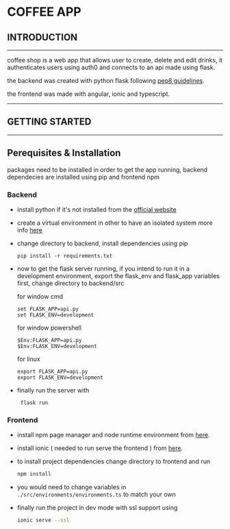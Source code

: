 # **COFFEE APP**

## **INTRODUCTION**
---
coffee shop is a web app that allows user to create, delete and edit drinks, it authenticates users using auth0 and connects to an api made using flask.

the backend was created with python flask following [pep8 guidelines]().

the frontend was made with angular, ionic and typescript.

---
## **GETTING STARTED**
---
## **Perequisites & Installation**
packages need to be installed in order to get the app running, backend dependecies are installed using pip and frontend npm

### **Backend**
- install python if it's not installed from the [official website](https://docs.python.org/3/using/unix.html#getting-and-installing-the-latest-version-of-python)

- create a virtual environment in other to have an isolated system more info [here](https://docs.python.org/3/library/venv.html#:~:text=A%20virtual%20environment%20is%20a,part%20of%20your%20operating%20system.)

- change directory to backend, install dependencies using pip
    ```
    pip install -r requirements.txt
    ```

- now to get the flask server running, if you intend to run it in a development environment, export the flask_env and flask_app variables first, change directory to backend/src

    for window cmd
    ```
    set FLASK_APP=api.py
    set FLASK_ENV=development
    ```
    for window powershell
    ```
    $Env:FLASK_APP=api.py
    $Env:FLASK_ENV=development
    ```
    for linux
    ```
    export FLASK_APP=api.py
    export FLASK_ENV=development
    ```

- finally run the server with

   ```
    flask run
   ```

### **Frontend**

- install npm page manager and node runtime environment from [here](https://nodejs.com/en/download).

- install ionic ( needed to run serve the frontend ) from [here](https://ionicframework.com/docs/intro/cli).

- to install project dependencies change directory to frontend and run
    ```bash
    npm install 
    ```

- you would need to change variables in ``` ./src/environments/environments.ts``` to match your own

- finally run the project in dev mode with ssl support using

    ```bash
    ionic serve --ssl
    ```



